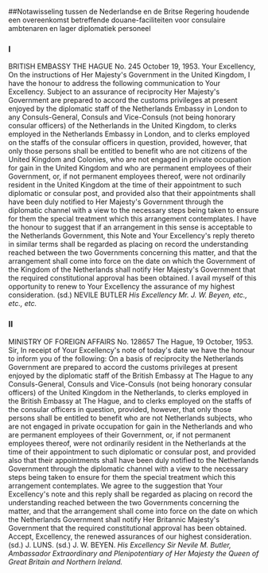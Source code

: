 <meta http-equiv='Content-Type' content='text/html; charset=utf-8' />

##Notawisseling tussen de Nederlandse en de Britse Regering houdende een overeenkomst betreffende douane-faciliteiten voor consulaire ambtenaren en lager diplomatiek personeel

### I  

BRITISH EMBASSY THE HAGUE No. 245 October 19, 1953. Your Excellency, On the instructions of Her Majesty's Government in the United Kingdom, I have the honour to address the following communication to Your Excellency. Subject to an assurance of reciprocity Her Majesty's Government are prepared to accord the customs privileges at present enjoyed by the diplomatic staff of the Netherlands Embassy in London to any Consuls-General, Consuls and Vice-Consuls (not being honorary consular officers) of the Netherlands in the United Kingdom, to clerks employed in the Netherlands Embassy in London, and to clerks employed on the staffs of the consular officers in question, provided, however, that only those persons shall be entitled to benefit who are not citizens of the United Kingdom and Colonies, who are not engaged in private occupation for gain in the United Kingdom and who are permanent employees of their Government, or, if not permanent employees thereof, were not ordinarily resident in the United Kingdom at the time of their appointment to such diplomatic or consular post, and provided also that their appointments shall have been duly notified to Her Majesty's Government through the diplomatic channel with a view to the necessary steps being taken to ensure for them the special treatment which this arrangement contemplates. I have the honour to suggest that if an arrangement in this sense is acceptable to the Netherlands Government, this Note and Your Excellency's reply thereto in similar terms shall be regarded as placing on record the understanding reached between the two Governments concerning this matter, and that the arrangement shall come into force on the date on which the Government of the Kingdom of the Netherlands shall notify Her Majesty's Government that the required constitutional approval has been obtained. I avail myself of this opportunity to renew to Your Excellency the assurance of my highest consideration. (sd.) NEVILE BUTLER  *His Excellency Mr. J. W. Beyen,*   *etc., etc., etc.*    

### II  

MINISTRY OF FOREIGN AFFAIRS No. 128657 The Hague, 19 October, 1953. Sir, In receipt of Your Excellency's note of today's date we have the honour to inform you of the following: On a basis of reciprocity the Netherlands Government are prepared to accord the customs privileges at present enjoyed by the diplomatic staff of the British Embassy at The Hague to any Consuls-General, Consuls and Vice-Consuls (not being honorary consular officers) of the United Kingdom in the Netherlands, to clerks employed in the British Embassy at The Hague, and to clerks employed on the staffs of the consular officers in question, provided, however, that only those persons shall be entitled to benefit who are not Netherlands subjects, who are not engaged in private occupation for gain in the Netherlands and who are permanent employees of their Government, or, if not permanent employees thereof, were not ordinarily resident in the Netherlands at the time of their appointment to such diplomatic or consular post, and provided also that their appointments shall have been duly notified to the Netherlands Government through the diplomatic channel with a view to the necessary steps being taken to ensure for them the special treatment which this arrangement contemplates. We agree to the suggestion that Your Excellency's note and this reply shall be regarded as placing on record the understanding reached between the two Governments concerning the matter, and that the arrangement shall come into force on the date on which the Netherlands Government shall notify Her Britannic Majesty's Government that the required constitutional approval has been obtained. Accept, Excellency, the renewed assurances of our highest consideration. (sd.) J. LUNS. (sd.) J. W. BEYEN.  *His Excellency*   *Sir Nevile M. Butler,*   *Ambassador Extraordinary and*   *Plenipotentiary of Her Majesty the Queen*   *of Great Britain and Northern Ireland.*    

